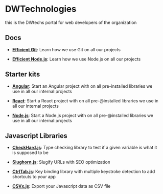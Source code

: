 # DWTechnologies


this is the DWtechs portal for web developers of the organization


## Docs

- **[Efficient Git](https://dwtechs.github.io/efficient-git/)**: 
Learn how we use Git on all our projects 

- **[Efficient Node.js](https://dwtechs.github.io/efficient-node/)**: 
Learn how we use Node.js on all our projects


## Starter kits

- **[Angular](https://github.com/DWTechs/Angular-starter-kit)**: 
Start an Angular project with on all pre-installed libraries we use in all our internal projects 

- **[React](https://github.com/DWTechs/Angular-starter-kit)**: 
Start a React project with on all pre-@installed libraries we use in all our internal projects 

- **[Node.js](https://github.com/DWTechs/Node.js-starter-kit)**: 
Start a Node.js project with on all pre-@installed libraries we use in all our internal projects 



## Javascript Libraries

- **[CheckHard.js](https://github.com/DWTechs/CheckHard.js)**: 
Type checking library to test if a given variable is what it is supposed to be

- **[Slughorn.js](https://github.com/DWTechs/Slughorn.js)**: 
Slugify URLs with SEO optimization

- **[CtrlTab.js](https://github.com/DWTechs/CtrlTab.js)**: 
Key binding library with multiple keystroke detection to add shortcuts to your app

- **[CSVx.js](https://github.com/DWTechs/CSVx.js)**: 
Export your Javascript data as CSV file

